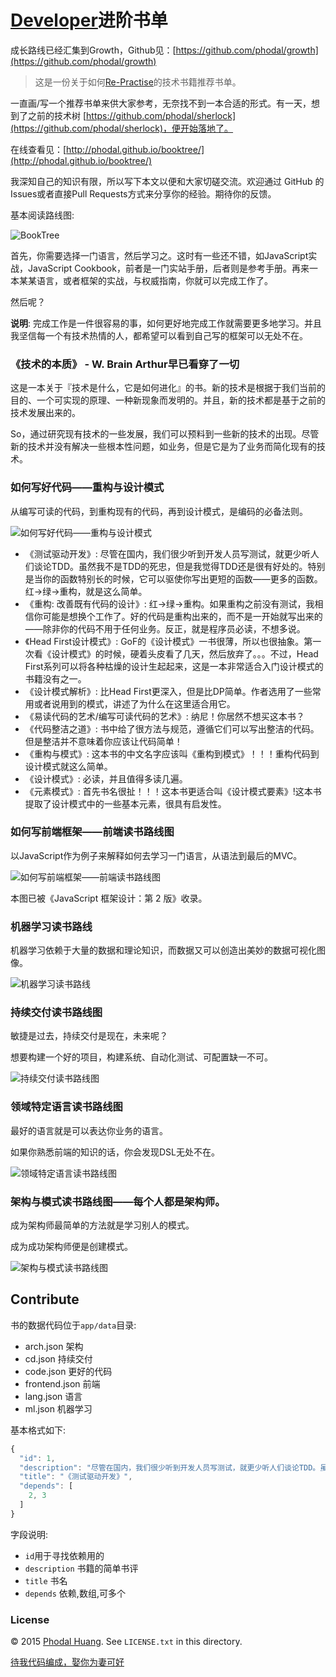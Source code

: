 # [Developer](https://github.com/phodal/developer)进阶书单

成长路线已经汇集到Growth，Github见：[https://github.com/phodal/growth](https://github.com/phodal/growth)

> 这是一份关于如何[Re-Practise](https://github.com/phodal/repractise)的技术书籍推荐书单。

一直画/写一个推荐书单来供大家参考，无奈找不到一本合适的形式。有一天，想到了之前的技术树 [https://github.com/phodal/sherlock](https://github.com/phodal/sherlock)，便开始落地了。

在线查看见：[http://phodal.github.io/booktree/](http://phodal.github.io/booktree/)

我深知自己的知识有限，所以写下本文以便和大家切磋交流。欢迎通过 GitHub 的Issues或者直接Pull Requests方式来分享你的经验。期待你的反馈。

基本阅读路线图:

![BookTree](app/booktree.png)

首先，你需要选择一门语言，然后学习之。这时有一些还不错，如JavaScript实战，JavaScript Cookbook，前者是一门实站手册，后者则是参考手册。再来一本某某语言，或者框架的实战，与权威指南，你就可以完成工作了。

然后呢？

**说明**: 完成工作是一件很容易的事，如何更好地完成工作就需要更多地学习。并且我坚信每一个有技术热情的人，都希望可以看到自己写的框架可以无处不在。

### 《技术的本质》 - W. Brain Arthur早已看穿了一切

这是一本关于『技术是什么，它是如何进化』的书。新的技术是根据于我们当前的目的、一个可实现的原理、一种新现象而发明的。并且，新的技术都是基于之前的技术发展出来的。

So，通过研究现有技术的一些发展，我们可以预料到一些新的技术的出现。尽管新的技术并没有解决一些根本性问题，如业务，但是它是为了业务而简化现有的技术。

### 如何写好代码——重构与设计模式

从编写可读的代码，到重构现有的代码，再到设计模式，是编码的必备法则。

![如何写好代码——重构与设计模式](screenshots/code.png)

 - 《测试驱动开发》: 尽管在国内，我们很少听到开发人员写测试，就更少听人们谈论TDD。虽然我不是TDD的死忠，但是我觉得TDD还是很有好处的。特别是当你的函数特别长的时候，它可以驱使你写出更短的函数——更多的函数。红->绿->重构，就是这么简单。
 - 《重构: 改善既有代码的设计》: 红->绿->重构。如果重构之前没有测试，我相信你可能是想换个工作了。好的代码是重构出来的，而不是一开始就写出来的——除非你的代码不用于任何业务。反正，就是程序员必读，不想多说。
 - 《Head First设计模式》: GoF的《设计模式》一书很薄，所以也很抽象。第一次看《设计模式》的时候，硬着头皮看了几天，然后放弃了。。。不过，Head First系列可以将各种枯燥的设计生起起来，这是一本非常适合入门设计模式的书籍没有之一。
 - 《设计模式解析》: 比Head First更深入，但是比DP简单。作者选用了一些常用或者说用到的模式，讲述了为什么在这里适合用它。
 - 《易读代码的艺术/编写可读代码的艺术》: 纳尼！你居然不想买这本书？
 - 《代码整洁之道》: 书中给了很方法与规范，遵循它们可以写出整洁的代码。但是整洁并不意味着你应该让代码简单！
 - 《重构与模式》: 这本书的中文名字应该叫《重构到模式》！！！重构代码到设计模式就这么简单。
 - 《设计模式》: 必读，并且值得多读几遍。
 - 《元素模式》: 首先书名很扯！！！这本书更适合叫《设计模式要素》!这本书提取了设计模式中的一些基本元素，很具有启发性。

### 如何写前端框架——前端读书路线图

以JavaScript作为例子来解释如何去学习一门语言，从语法到最后的MVC。

![如何写前端框架——前端读书路线图](screenshots/frontend.png)

本图已被《JavaScript 框架设计：第 2 版》收录。

### 机器学习读书路线

机器学习依赖于大量的数据和理论知识，而数据又可以创造出美妙的数据可视化图像。

![机器学习读书路线](screenshots/ml.png)


### 持续交付读书路线图

敏捷是过去，持续交付是现在，未来呢？

想要构建一个好的项目，构建系统、自动化测试、可配置缺一不可。

![持续交付读书路线图](screenshots/cd.png)

### 领域特定语言读书路线图

最好的语言就是可以表达你业务的语言。

如果你熟悉前端的知识的话，你会发现DSL无处不在。

![领域特定语言读书路线图](screenshots/dsl.png)

### 架构与模式读书路线图——每个人都是架构师。

成为架构师最简单的方法就是学习别人的模式。

成为成功架构师便是创建模式。

![架构与模式读书路线图](screenshots/arch.png)


## Contribute

书的数据代码位于``app/data``目录:
 
 - arch.json 架构
 - cd.json   持续交付
 - code.json 更好的代码
 - frontend.json 前端 
 - lang.json  语言
 - ml.json   机器学习
 
基本格式如下:

```javascript
{
  "id": 1,
  "description": "尽管在国内，我们很少听到开发人员写测试，就更少听人们谈论TDD。虽然我不是TDD的死忠，但是我觉得TDD还是很有好处的。特别是当你的函数特别长的时候，它可以驱使你写出更短的函数——更多的函数。红->绿->重构，就是这么简单。",
  "title": "《测试驱动开发》",
  "depends": [
    2, 3
  ]
}
```

字段说明:

 - ``id``用于寻找依赖用的
 - ``description`` 书籍的简单书评
 - ``title`` 书名
 - ``depends`` 依赖,数组,可多个

### License

© 2015 [Phodal Huang](http://www.phodal.com). See `LICENSE.txt` in this directory.

[待我代码编成，娶你为妻可好](http://www.xuntayizhan.com/person/ji-ke-ai-qing-zhi-er-shi-dai-wo-dai-ma-bian-cheng-qu-ni-wei-qi-ke-hao-wan/)
